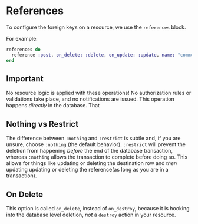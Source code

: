 <!--
SPDX-FileCopyrightText: 2024 Joel Kociolek
SPDX-FileCopyrightText: 2020 Zach Daniel

SPDX-License-Identifier: MIT
-->

# References

To configure the foreign keys on a resource, we use the `references` block.

For example:

```elixir
references do
  reference :post, on_delete: :delete, on_update: :update, name: "comments_to_posts_fkey"
end
```

## Important

No resource logic is applied with these operations! No authorization rules or validations take place, and no notifications are issued. This operation happens *directly* in the database. That

## Nothing vs Restrict

The difference between `:nothing` and `:restrict` is subtle and, if you are unsure, choose `:nothing` (the default behavior). `:restrict` will prevent the deletion from happening *before* the end of the database transaction, whereas `:nothing` allows the transaction to complete before doing so. This allows for things like updating or deleting the destination row and *then* updating updating or deleting the reference(as long as you are in a transaction).

## On Delete

This option is called `on_delete`, instead of `on_destroy`, because it is hooking into the database level deletion, *not* a `destroy` action in your resource.
